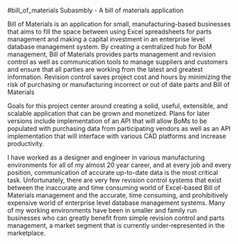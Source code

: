 #bill_of_materials
Subasmbly - A bill of materials application

Bill of Materials is an application for small, manufacturing-based businesses that aims to fill the space between using Excel spreadsheets for parts management and making a capital investment in an enterprise level database management system.  By creating a centralized hub for BoM management, Bill of Materials provides parts management and revision control as well as communication tools to manage suppliers and customers and ensure that all parties are working from the latest and greatest information.  Revision control saves project cost and hours by minimizing the risk of purchasing or manufacturing incorrect or out of date parts and Bill of Materials

Goals for this project center around creating a solid, useful, extensible, and scalable application that can be grown and monetized.  Plans for later versions include implementation of an API that will allow BoMs to be populated with purchasing data from participating vendors as well as an API implementation that will interface with various CAD platforms and increase productivity.

I have worked as a designer and engineer in various manufacturing environments for all of my almost 20 year career, and at every job and every position, communication of accurate up-to-date data is the most critical task.  Unfortunately, there are very few revision control systems that exist between the inaccurate and time consuming world of Excel-based Bill of Materials management and the accurate, time consuming, and prohibitively expensive world of enterprise level database management systems.  Many of my working environments have been in smaller and family run businesses who can greatly benefit from simple revision control and parts management, a market segment that is currently under-represented in the marketplace.
